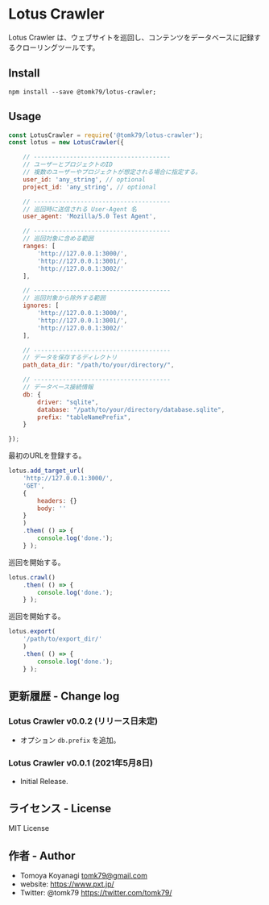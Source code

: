 # Lotus Crawler

Lotus Crawler は、ウェブサイトを巡回し、コンテンツをデータベースに記録するクローリングツールです。

## Install

```
npm install --save @tomk79/lotus-crawler;
```

## Usage

```js
const LotusCrawler = require('@tomk79/lotus-crawler');
const lotus = new LotusCrawler({

    // --------------------------------------
    // ユーザーとプロジェクトのID
    // 複数のユーザーやプロジェクトが想定される場合に指定する。
    user_id: 'any_string', // optional
    project_id: 'any_string', // optional

    // --------------------------------------
    // 巡回時に送信される User-Agent 名
	user_agent: 'Mozilla/5.0 Test Agent',

    // --------------------------------------
    // 巡回対象に含める範囲
	ranges: [
		'http://127.0.0.1:3000/',
		'http://127.0.0.1:3001/',
		'http://127.0.0.1:3002/'
	],

    // --------------------------------------
    // 巡回対象から除外する範囲
	ignores: [
		'http://127.0.0.1:3000/',
		'http://127.0.0.1:3001/',
		'http://127.0.0.1:3002/'
	],

    // --------------------------------------
    // データを保存するディレクトリ
    path_data_dir: "/path/to/your/directory/",

    // --------------------------------------
    // データベース接続情報
    db: {
		driver: "sqlite",
		database: "/path/to/your/directory/database.sqlite",
        prefix: "tableNamePrefix",
    }

});
```

最初のURLを登録する。

```js
lotus.add_target_url(
    'http://127.0.0.1:3000/',
    'GET',
    {
        headers: {}
        body: ''
    }
    )
    .them( () => {
        console.log('done.');
    } );
```

巡回を開始する。

```js
lotus.crawl()
    .then( () => {
        console.log('done.');
    } );
```

巡回を開始する。

```js
lotus.export(
    '/path/to/export_dir/'
    )
    .then( () => {
        console.log('done.');
    } );
```


## 更新履歴 - Change log

### Lotus Crawler v0.0.2 (リリース日未定)

- オプション `db.prefix` を追加。

### Lotus Crawler v0.0.1 (2021年5月8日)

- Initial Release.


## ライセンス - License

MIT License


## 作者 - Author

- Tomoya Koyanagi <tomk79@gmail.com>
- website: <https://www.pxt.jp/>
- Twitter: @tomk79 <https://twitter.com/tomk79/>
